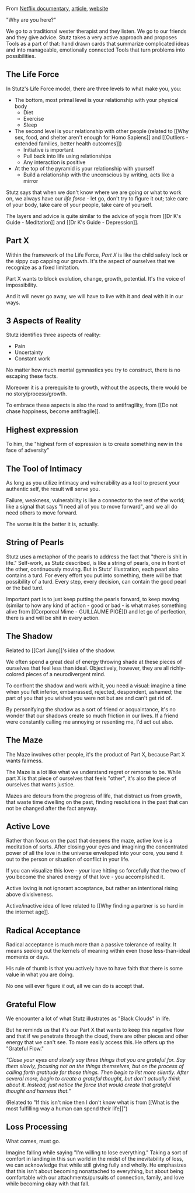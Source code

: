 From [Netflix documentary](https://www.netflix.com/watch/81387962), [article](https://www.netflix.com/tudum/articles/stutz-the-tools), [website](https://www.thetoolsbook.com)

"Why are you here?"

We go to a traditional wester therapist and they listen.
We go to our friends and they give advice.
Stutz takes a very active approach and proposes Tools as a part of that: hand drawn cards that summarize complicated ideas and into manageable, emotionally connected Tools that turn problems into possibilities.

## The Life Force

In Stutz's Life Force model, there are three levels to what make you, you: 
- The bottom, most primal level is your relationship with your physical body
	- Diet
	- Exercise
	- Sleep
- The second level is your relationship with other people (related to [[Why sex, food, and shelter aren't enough for Homo Sapiens]] and [[Outliers - extended families, better health outcomes]])
	- Initiative is important
	- Pull back into life using relationships
	- Any interaction is positive
- At the top of the pyramid is your relationship with yourself
	- Build a relationship with the unconscious by writing, acts like a mirror

Stutz says that when we don't know where we are going or what to work on, we always have our _life force_ - let go, don't try to figure it out; take care of your body, take care of your people, take care of yourself. 

The layers and advice is quite similar to the advice of yogis from [[Dr K's Guide - Meditation]] and [[Dr K's Guide - Depression]].

## Part X

Within the framework of the Life Force, _Part X_ is like the child safety lock or the sippy cup capping our growth. It's the aspect of ourselves that we recognize as a fixed limitation.

Part X wants to block evolution, change, growth, potential. It's the voice of impossibility.

And it will never go away, we will have to live with it and deal with it in our ways.

## 3 Aspects of Reality

Stutz identifies three aspects of reality: 
- Pain 
- Uncertainty
- Constant work

No matter how much mental gymnastics you try to construct, there is no escaping these facts.

Moreover it is a prerequisite to growth, without the aspects, there would be no story/process/growth.

To embrace these aspects is also the road to antifragility, from [[Do not chase happiness, become antifragile]].

## Highest expression

To him, the "highest form of expression is to create something new in the face of adversity"

## The Tool of Intimacy

As long as you utilize intimacy and vulnerability as a tool to present your authentic self, the result will serve you.

Failure, weakness, vulnerability is like a connector to the rest of the world; like a signal that says "I need all of you to move forward", and we all do need others to move forward.

The worse it is the better it is, actually.

## String of Pearls

Stutz uses a metaphor of the pearls to address the fact that "there is shit in life." Self-work, as Stutz described, is like a string of pearls, one in front of the other, continuously moving. But in Stutz' illustration, each pearl also contains a turd. For every effort you put into something, there will be that possibility of a turd. Every step, every decision, can contain the good pearl or the bad turd.

Important part is to just keep putting the pearls forward, to keep moving (similar to how any kind of action - good or bad - is what makes something alive from [[Corporeal Mime - GUILLAUME PIGÉ]]) and let go of perfection, there is and will be shit in every action.

## The Shadow

Related to [[Carl Jung]]'s idea of the shadow. 

We often spend a great deal of energy throwing shade at these pieces of ourselves that feel less than ideal. Objectively, however, they are all richly-colored pieces of a neurodivergent mind. 

To confront the shadow and work with it, you need a visual: imagine a time when you felt inferior, embarrassed, rejected, despondent, ashamed; the part of you that you wished you were not but are and can't get rid of. 

By personifying the shadow as a sort of friend or acquaintance, it's no wonder that our shadows create so much friction in our lives. If a friend were constantly calling me annoying or resenting me, I'd act out also.

## The Maze

The Maze involves other people, it's the product of Part X, because Part X wants fairness.

The Maze is a lot like what we understand regret or remorse to be. While part X is that piece of ourselves that feels "other", it's also the piece of ourselves that wants justice.

Mazes are detours from the progress of life, that distract us from growth, that waste time dwelling on the past, finding resolutions in the past that can not be changed after the fact anyway.

## Active Love

Rather than focus on the past that deepens the maze, active love is a meditation of sorts. After closing your eyes and imagining the concentrated power of all the love in the universe enveloped into your core, you send it out to the person or situation of conflict in your life.

If you can visualize this love - _your_ love hitting so forcefully that the two of you become the shared energy of that love - you accomplished it.

Active loving is not ignorant acceptance, but rather an intentional rising above divisiveness.

Active/inactive idea of love related to [[Why finding a partner is so hard in the internet age]].

## Radical Acceptance

Radical acceptance is much more than a passive tolerance of reality. It means seeking out the kernels of meaning within even those less-than-ideal moments or days.

His rule of thumb is that you actively have to have faith that there is some value in what you are doing.

No one will ever figure *it* out, all we can do is accept that.

## Grateful Flow

We encounter a lot of what Stutz illustrates as "Black Clouds" in life.

But he reminds us that it's our Part X that wants to keep this negative flow and that if we penetrate through the cloud, there are other pieces and other energy that we can't see. To more easily access this. He offers up the "Grateful Flow."

_"Close your eyes and slowly say three things that you are grateful for. Say them slowly, focusing not on the things themselves, but on the process of calling forth gratitude for those things. Then begin to list more silently. After several more, begin to create a grateful thought, but don't actually think about it. Instead, just notice the force that would create that grateful thought and harness that."_ 

(Related to "If this isn't nice then I don't know what is from [[What is the most fulfilling way a human can spend their life]]")

## Loss Processing

What comes, must go. 

Imagine falling while saying "I'm willing to lose everything." Taking a sort of comfort in landing in this sun world in the midst of the inevitability of loss, we can acknowledge that while still giving fully and wholly. He emphasizes that this isn't about becoming nonattached to everything, but about being comfortable with our attachments/pursuits of connection, family, and love while becoming okay with that fall.

